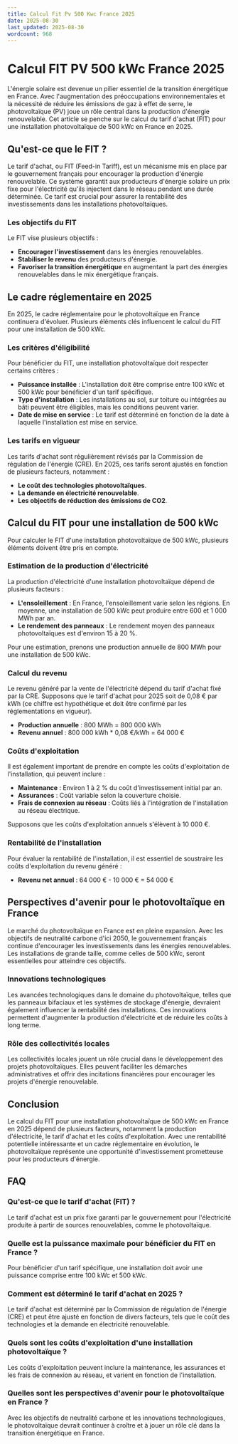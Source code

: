 ```yaml
---
title: Calcul Fit Pv 500 Kwc France 2025
date: 2025-08-30
last_updated: 2025-08-30
wordcount: 968
---
```


# Calcul FIT PV 500 kWc France 2025

L'énergie solaire est devenue un pilier essentiel de la transition énergétique en France. Avec l'augmentation des préoccupations environnementales et la nécessité de réduire les émissions de gaz à effet de serre, le photovoltaïque (PV) joue un rôle central dans la production d'énergie renouvelable. Cet article se penche sur le calcul du tarif d'achat (FIT) pour une installation photovoltaïque de 500 kWc en France en 2025.

## Qu'est-ce que le FIT ?

Le tarif d'achat, ou FIT (Feed-in Tariff), est un mécanisme mis en place par le gouvernement français pour encourager la production d'énergie renouvelable. Ce système garantit aux producteurs d'énergie solaire un prix fixe pour l'électricité qu'ils injectent dans le réseau pendant une durée déterminée. Ce tarif est crucial pour assurer la rentabilité des investissements dans les installations photovoltaïques.

### Les objectifs du FIT

Le FIT vise plusieurs objectifs :
- **Encourager l'investissement** dans les énergies renouvelables.
- **Stabiliser le revenu** des producteurs d'énergie.
- **Favoriser la transition énergétique** en augmentant la part des énergies renouvelables dans le mix énergétique français.

## Le cadre réglementaire en 2025

En 2025, le cadre réglementaire pour le photovoltaïque en France continuera d'évoluer. Plusieurs éléments clés influencent le calcul du FIT pour une installation de 500 kWc.

### Les critères d'éligibilité

Pour bénéficier du FIT, une installation photovoltaïque doit respecter certains critères :
- **Puissance installée** : L'installation doit être comprise entre 100 kWc et 500 kWc pour bénéficier d'un tarif spécifique.
- **Type d'installation** : Les installations au sol, sur toiture ou intégrées au bâti peuvent être éligibles, mais les conditions peuvent varier.
- **Date de mise en service** : Le tarif est déterminé en fonction de la date à laquelle l'installation est mise en service.

### Les tarifs en vigueur

Les tarifs d'achat sont régulièrement révisés par la Commission de régulation de l'énergie (CRE). En 2025, ces tarifs seront ajustés en fonction de plusieurs facteurs, notamment :
- **Le coût des technologies photovoltaïques**.
- **La demande en électricité renouvelable**.
- **Les objectifs de réduction des émissions de CO2**.

## Calcul du FIT pour une installation de 500 kWc

Pour calculer le FIT d'une installation photovoltaïque de 500 kWc, plusieurs éléments doivent être pris en compte.

### Estimation de la production d'électricité

La production d'électricité d'une installation photovoltaïque dépend de plusieurs facteurs :
- **L'ensoleillement** : En France, l'ensoleillement varie selon les régions. En moyenne, une installation de 500 kWc peut produire entre 600 et 1 000 MWh par an.
- **Le rendement des panneaux** : Le rendement moyen des panneaux photovoltaïques est d'environ 15 à 20 %.

Pour une estimation, prenons une production annuelle de 800 MWh pour une installation de 500 kWc.

### Calcul du revenu

Le revenu généré par la vente de l'électricité dépend du tarif d'achat fixé par la CRE. Supposons que le tarif d'achat pour 2025 soit de 0,08 € par kWh (ce chiffre est hypothétique et doit être confirmé par les réglementations en vigueur).

- **Production annuelle** : 800 MWh = 800 000 kWh
- **Revenu annuel** : 800 000 kWh * 0,08 €/kWh = 64 000 €

### Coûts d'exploitation

Il est également important de prendre en compte les coûts d'exploitation de l'installation, qui peuvent inclure :
- **Maintenance** : Environ 1 à 2 % du coût d'investissement initial par an.
- **Assurances** : Coût variable selon la couverture choisie.
- **Frais de connexion au réseau** : Coûts liés à l'intégration de l'installation au réseau électrique.

Supposons que les coûts d'exploitation annuels s'élèvent à 10 000 €.

### Rentabilité de l'installation

Pour évaluer la rentabilité de l'installation, il est essentiel de soustraire les coûts d'exploitation du revenu généré :

- **Revenu net annuel** : 64 000 € - 10 000 € = 54 000 €

## Perspectives d'avenir pour le photovoltaïque en France

Le marché du photovoltaïque en France est en pleine expansion. Avec les objectifs de neutralité carbone d'ici 2050, le gouvernement français continue d'encourager les investissements dans les énergies renouvelables. Les installations de grande taille, comme celles de 500 kWc, seront essentielles pour atteindre ces objectifs.

### Innovations technologiques

Les avancées technologiques dans le domaine du photovoltaïque, telles que les panneaux bifaciaux et les systèmes de stockage d'énergie, devraient également influencer la rentabilité des installations. Ces innovations permettent d'augmenter la production d'électricité et de réduire les coûts à long terme.

### Rôle des collectivités locales

Les collectivités locales jouent un rôle crucial dans le développement des projets photovoltaïques. Elles peuvent faciliter les démarches administratives et offrir des incitations financières pour encourager les projets d'énergie renouvelable.

## Conclusion

Le calcul du FIT pour une installation photovoltaïque de 500 kWc en France en 2025 dépend de plusieurs facteurs, notamment la production d'électricité, le tarif d'achat et les coûts d'exploitation. Avec une rentabilité potentielle intéressante et un cadre réglementaire en évolution, le photovoltaïque représente une opportunité d'investissement prometteuse pour les producteurs d'énergie.

## FAQ

### Qu'est-ce que le tarif d'achat (FIT) ?

Le tarif d'achat est un prix fixe garanti par le gouvernement pour l'électricité produite à partir de sources renouvelables, comme le photovoltaïque.

### Quelle est la puissance maximale pour bénéficier du FIT en France ?

Pour bénéficier d'un tarif spécifique, une installation doit avoir une puissance comprise entre 100 kWc et 500 kWc.

### Comment est déterminé le tarif d'achat en 2025 ?

Le tarif d'achat est déterminé par la Commission de régulation de l'énergie (CRE) et peut être ajusté en fonction de divers facteurs, tels que le coût des technologies et la demande en électricité renouvelable.

### Quels sont les coûts d'exploitation d'une installation photovoltaïque ?

Les coûts d'exploitation peuvent inclure la maintenance, les assurances et les frais de connexion au réseau, et varient en fonction de l'installation.

### Quelles sont les perspectives d'avenir pour le photovoltaïque en France ?

Avec les objectifs de neutralité carbone et les innovations technologiques, le photovoltaïque devrait continuer à croître et à jouer un rôle clé dans la transition énergétique en France.
